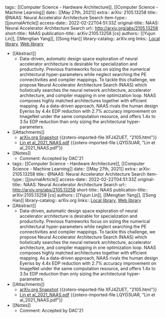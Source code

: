 tags:: [[Computer Science - Hardware Architecture]], [[Computer Science - Machine Learning]]
date:: [[May 27th, 2021]]
extra:: arXiv: 2105.13258
title:: @NAAS: Neural Accelerator Architecture Search
item-type:: [[journalArticle]]
access-date:: 2022-02-22T04:51:33Z
original-title:: NAAS: Neural Accelerator Architecture Search
url:: http://arxiv.org/abs/2105.13258
short-title:: NAAS
publication-title:: arXiv:2105.13258 [cs]
authors:: [[Yujun Lin]], [[Mengtian Yang]], [[Song Han]]
library-catalog:: arXiv.org
links:: [Local library](zotero://select/library/items/GGS9BNGT), [Web library](https://www.zotero.org/users/9063164/items/GGS9BNGT)
- [[Abstract]]
	- Data-driven, automatic design space exploration of neural accelerator architecture is desirable for specialization and productivity. Previous frameworks focus on sizing the numerical architectural hyper-parameters while neglect searching the PE connectivities and compiler mappings. To tackle this challenge, we propose Neural Accelerator Architecture Search (NAAS) which holistically searches the neural network architecture, accelerator architecture, and compiler mapping in one optimization loop. NAAS composes highly matched architectures together with efficient mapping. As a data-driven approach, NAAS rivals the human design Eyeriss by 4.4x EDP reduction with 2.7% accuracy improvement on ImageNet under the same computation resource, and offers 1.4x to 3.5x EDP reduction than only sizing the architectural hyper-parameters.
- [[Attachments]]
	- [arXiv.org Snapshot](https://arxiv.org/abs/2105.13258) {{zotero-imported-file XFJ4ZUET, "2105.html"}}
	- [Lin et al_2021_NAAS.pdf](https://arxiv.org/pdf/2105.13258.pdf) {{zotero-imported-file LQYD3UAR, "Lin et al_2021_NAAS.pdf"}}
- [[Notes]]
	- Comment: Accepted by DAC'21
- tags:: [[Computer Science - Hardware Architecture]], [[Computer Science - Machine Learning]]
  date:: [[May 27th, 2021]]
  extra:: arXiv: 2105.13258
  title:: @NAAS: Neural Accelerator Architecture Search
  item-type:: [[journalArticle]]
  access-date:: 2022-02-22T04:51:33Z
  original-title:: NAAS: Neural Accelerator Architecture Search
  url:: http://arxiv.org/abs/2105.13258
  short-title:: NAAS
  publication-title:: arXiv:2105.13258 [cs]
  authors:: [[Yujun Lin]], [[Mengtian Yang]], [[Song Han]]
  library-catalog:: arXiv.org
  links:: [Local library](zotero://select/library/items/GGS9BNGT), [Web library](https://www.zotero.org/users/9063164/items/GGS9BNGT)
- [[Abstract]]
	- Data-driven, automatic design space exploration of neural accelerator architecture is desirable for specialization and productivity. Previous frameworks focus on sizing the numerical architectural hyper-parameters while neglect searching the PE connectivities and compiler mappings. To tackle this challenge, we propose Neural Accelerator Architecture Search (NAAS) which holistically searches the neural network architecture, accelerator architecture, and compiler mapping in one optimization loop. NAAS composes highly matched architectures together with efficient mapping. As a data-driven approach, NAAS rivals the human design Eyeriss by 4.4x EDP reduction with 2.7% accuracy improvement on ImageNet under the same computation resource, and offers 1.4x to 3.5x EDP reduction than only sizing the architectural hyper-parameters.
- [[Attachments]]
	- [arXiv.org Snapshot](https://arxiv.org/abs/2105.13258) {{zotero-imported-file XFJ4ZUET, "2105.html"}}
	- [Lin et al_2021_NAAS.pdf](https://arxiv.org/pdf/2105.13258.pdf) {{zotero-imported-file LQYD3UAR, "Lin et al_2021_NAAS.pdf"}}
- [[Notes]]
	- Comment: Accepted by DAC'21